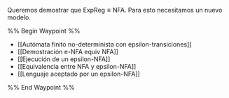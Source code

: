 Queremos demostrar que $\text{ExpReg}\equiv\text{NFA}$. Para esto necesitamos un nuevo modelo.

%% Begin Waypoint %%
- [[Autómata finito no-determinista con epsilon-transiciones]]
- [[Demostración e-NFA equiv NFA]]
- [[Ejecución de un epsilon-NFA]]
- [[Equivalencia entre NFA y epsilon-NFA]]
- [[Lenguaje aceptado por un epsilon-NFA]]

%% End Waypoint %%
